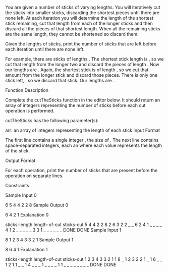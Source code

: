 
You are given a number of sticks of varying lengths. You will iteratively cut the sticks into smaller sticks, discarding the shortest pieces until there are none left. At each iteration you will determine the length of the shortest stick remaining, cut that length from each of the longer sticks and then discard all the pieces of that shortest length. When all the remaining sticks are the same length, they cannot be shortened so discard them.

Given the lengths of  sticks, print the number of sticks that are left before each iteration until there are none left.

For example, there are  sticks of lengths . The shortest stick length is , so we cut that length from the longer two and discard the pieces of length . Now our lengths are . Again, the shortest stick is of length , so we cut that amount from the longer stick and discard those pieces. There is only one stick left, , so we discard that stick. Our lengths are .

Function Description

Complete the cutTheSticks function in the editor below. It should return an array of integers representing the number of sticks before each cut operation is performed.

cutTheSticks has the following parameter(s):

arr: an array of integers representing the length of each stick
Input Format

The first line contains a single integer , the size of .
The next line contains  space-separated integers, each an  where each value represents the length of the  stick.

Output Format

For each operation, print the number of sticks that are present before the operation on separate lines.

Constraints

Sample Input 0

6
5 4 4 2 2 8
Sample Output 0

6
4
2
1
Explanation 0

sticks-length        length-of-cut   sticks-cut
5 4 4 2 2 8             2               6
3 2 2 _ _ 6             2               4
1 _ _ _ _ 4             1               2
_ _ _ _ _ 3             3               1
_ _ _ _ _ _           DONE            DONE
Sample Input 1

8
1 2 3 4 3 3 2 1
Sample Output 1

8
6
4
1
Explanation 1

sticks-length         length-of-cut   sticks-cut
1 2 3 4 3 3 2 1         1               8
_ 1 2 3 2 2 1 _         1               6
_ _ 1 2 1 1 _ _         1               4
_ _ _ 1 _ _ _ _         1               1
_ _ _ _ _ _ _ _       DONE            DONE
